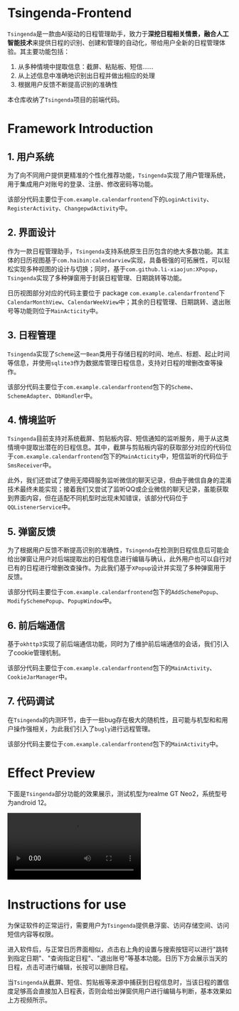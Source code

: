 # Tsingenda-Frontend

`Tsingenda`是一款由AI驱动的日程管理助手，致力于**深挖日程相关情景，融合人工智能技术**来提供日程的识别、创建和管理的自动化，带给用户全新的日程管理体验。其主要功能包括：

1. 从多种情境中提取信息：截屏、粘贴板、短信……
2. 从上述信息中准确地识别出日程并做出相应的处理
3. 根据用户反馈不断提高识别的准确性

本仓库收纳了`Tsingenda`项目的前端代码。

# Framework Introduction

## 1. 用户系统

为了向不同用户提供更精准的个性化推荐功能，`Tsingenda`实现了用户管理系统，用于集成用户对账号的登录、注册、修改密码等功能。

该部分代码主要位于`com.example.calendarfrontend`下的`LoginActivity`、`RegisterActivity`、`ChangepwdActivity`中。

## 2. 界面设计

作为一款日程管理助手，`Tsingenda`支持系统原生日历包含的绝大多数功能。其主体的日历视图基于`com.haibin:calendarview`实现，具备极强的可拓展性，可以轻松实现多种视图的设计与切换；同时，基于`com.github.li-xiaojun:XPopup`，`Tsingenda`实现了多种弹窗用于封装日程管理、日期跳转等功能。

日历视图部分对应的代码主要位于 package `com.example.calendarfrontend`下`CalendarMonthView`、`CalendarWeekView`中；其余的日程管理、日期跳转、退出账号等功能则位于`MainActicity`中。

## 3. 日程管理

`Tsingenda`实现了`Scheme`这一`Bean`类用于存储日程的时间、地点、标题、起止时间等信息，并使用`sqlite3`作为数据库管理日程信息，支持对日程的增删改查等操作。

该部分代码主要位于`com.example.calendarfrontend`包下的`Scheme`、`SchemeAdapter`、`DbHandler`中。

## 4. 情境监听

`Tsingenda`目前支持对系统截屏、剪贴板内容、短信通知的监听服务，用于从这类情境中提取出潜在的日程信息。其中，截屏与剪贴板内容的获取部分对应的代码位于`com.example.calendarfrontend`包下的`MainActicity`中，短信监听的代码位于`SmsReceiver`中。

此外，我们还尝试了使用无障碍服务监听微信的聊天记录，但由于微信自身的混淆技术最终未能实现；接着我们又尝试了监听QQ或企业微信的聊天记录，虽能获取到界面内容，但在适配不同机型时出现未知错误，该部分代码位于`QQListenerService`中。

## 5. 弹窗反馈

为了根据用户反馈不断提高识别的准确性，`Tsingenda`在检测到日程信息后可能会给出弹窗让用户对后端提取出的日程信息进行编辑与确认，此外用户也可以自行对已有的日程进行增删改查操作。为此我们基于`XPopup`设计并实现了多种弹窗用于反馈。

该部分代码主要位于`com.example.calendarfrontend`包下的`AddSchemePopup`、`ModifySchemePopup`、`PopupWindow`中。

## 6. 前后端通信

基于`okhttp3`实现了前后端通信功能，同时为了维护前后端通信的会话，我们引入了cookie管理机制。

该部分代码主要位于`com.example.calendarfrontend`包下的`MainActivity`、`CookieJarManager`中。

## 7. 代码调试

在`Tsingenda`的内测环节，由于一些bug存在极大的随机性，且可能与机型和和用户操作强相关，为此我们引入了`bugly`进行远程管理。

该部分代码主要位于`com.example.calendarfrontend`包下的`MainActivity`中。

# Effect Preview

下面是`Tsingenda`部分功能的效果展示，测试机型为realme GT Neo2，系统型号为android 12。

<video src="./video/video.mp4"></video>

# Instructions for use

为保证软件的正常运行，需要用户为`Tsingenda`提供悬浮窗、访问存储空间、访问短信内容等权限。

进入软件后，与正常日历界面相似，点击右上角的设置与搜索按钮可以进行"跳转到指定日期"、"查询指定日程"、"退出账号"等基本功能。日历下方会展示当天的日程，点击可进行编辑，长按可以删除日程。

当`Tsingenda`从截屏、短信、剪贴板等来源中捕获到日程信息时，当该日程的置信度足够高会直接加入日程表，否则会给出弹窗供用户进行编辑与判断，基本效果如上方视频所示。

